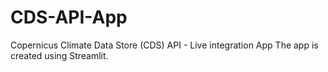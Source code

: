 # CDS-API-App
Copernicus Climate Data Store (CDS) API - Live integration App
The app is created using Streamlit. 
 
